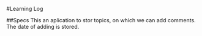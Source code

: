 #Learning Log

##Specs
This an aplication to stor topics, on which we can add comments. The date of adding is stored. 